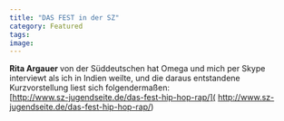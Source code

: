 ```yaml
---
title: "DAS FEST in der SZ"
category: Featured
tags: 
image: 
---
```


**Rita Argauer** von der Süddeutschen hat Omega und mich per Skype interviewt als ich in Indien weilte, und die daraus entstandene Kurzvorstellung liest sich folgendermaßen:  
[http://www.sz-jugendseite.de/das-fest-hip-hop-rap/]( http://www.sz-jugendseite.de/das-fest-hip-hop-rap/)